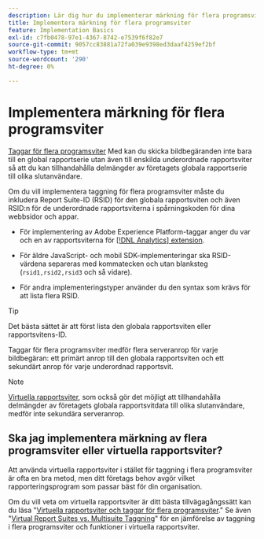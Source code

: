 ```yaml
---
description: Lär dig hur du implementerar märkning för flera programsviter för att skicka bildförfrågningar till flera rapportsviter.
title: Implementera märkning för flera programsviter
feature: Implementation Basics
exl-id: c7fb0478-97e1-4367-8742-e7539f6f82e7
source-git-commit: 9057cc83881a72fa039e9398ed3daaf4259ef2bf
workflow-type: tm+mt
source-wordcount: '290'
ht-degree: 0%

---
```


# Implementera märkning för flera programsviter

[Taggar för flera programsviter](/help/admin/admin/c-manage-report-suites/rollup-report-suite.md) Med kan du skicka bildbegäranden inte bara till en global rapportserie utan även till enskilda underordnade rapportsviter så att du kan tillhandahålla delmängder av företagets globala rapportserie till olika slutanvändare.

Om du vill implementera taggning för flera programsviter måste du inkludera Report Suite-ID (RSID) för den globala rapportsviten och även RSID:n för de underordnade rapportsviterna i spårningskoden för dina webbsidor och appar.

* För implementering av Adobe Experience Platform-taggar anger du var och en av rapportsviterna för [[!DNL Analytics] extension](https://experienceleague.adobe.com/docs/experience-platform/tags/extensions/adobe/analytics/overview.html).

* För äldre JavaScript- och mobil SDK-implementeringar ska RSID-värdena separeras med kommatecken och utan blanksteg (`rsid1,rsid2,rsid3` och så vidare).

* För andra implementeringstyper använder du den syntax som krävs för att lista flera RSID.

>[!TIP]
>
> Det bästa sättet är att först lista den globala rapportsviten eller rapportsvitens-ID.

Taggar för flera programsviter medför flera serveranrop för varje bildbegäran: ett primärt anrop till den globala rapportsviten och ett sekundärt anrop för varje underordnad rapportsvit.

>[!NOTE]
>
> [Virtuella rapportsviter](/help/components/vrs/vrs-about.md), som också gör det möjligt att tillhandahålla delmängder av företagets globala rapportsvitdata till olika slutanvändare, medför inte sekundära serveranrop.

## Ska jag implementera märkning av flera programsviter eller virtuella rapportsviter?

Att använda virtuella rapportsviter i stället för taggning i flera programsviter är ofta en bra metod, men ditt företags behov avgör vilket rapporteringsprogram som passar bäst för din organisation.

Om du vill veta om virtuella rapportsviter är ditt bästa tillvägagångssätt kan du läsa &quot;[Virtuella rapportsviter och taggar för flera programsviter](/help/components/vrs/vrs-considerations.md).&quot; Se även &quot;[Virtual Report Suites vs. Multisuite Taggning](/help/components/vrs/vrs-about.md#section_317E4D21CCD74BC38166D2F57D214F78)&quot; för en jämförelse av taggning i flera programsviter och funktioner i virtuella rapportsviter.
